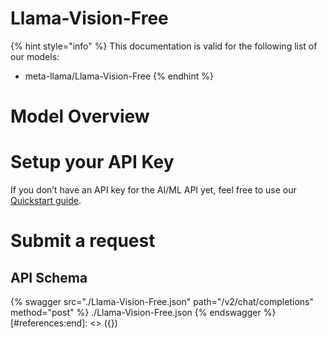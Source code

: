 [#references:start]: <> ({ "template": "openapi" })
# Llama-Vision-Free

{% hint style="info" %}
This documentation is valid for the following list of our models:
* meta-llama/Llama-Vision-Free
{% endhint %}

# Model Overview


# Setup your API Key
If you don’t have an API key for the AI/ML API yet, feel free to use our [Quickstart guide](https://docs.aimlapi.com/quickstart/setting-up).

# Submit a request
## API Schema
{% swagger src="./Llama-Vision-Free.json" path="/v2/chat/completions" method="post" %}
./Llama-Vision-Free.json
{% endswagger %}
[#references:end]: <> ({})